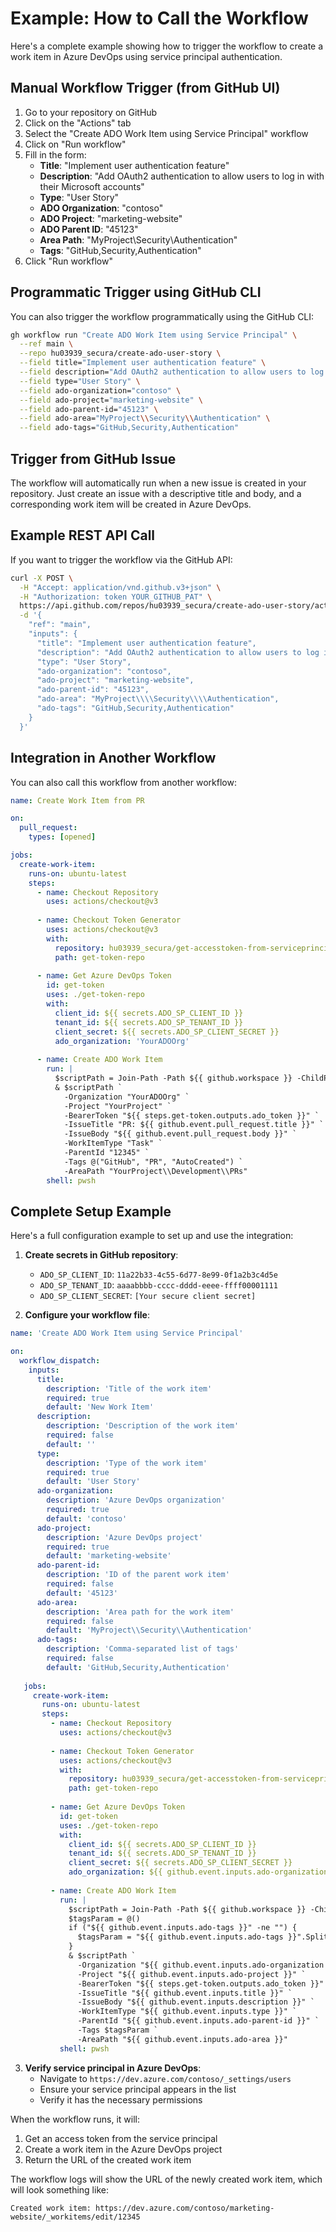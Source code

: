 # Example: How to Call the Workflow

Here's a complete example showing how to trigger the workflow to create a work item in Azure DevOps using service principal authentication.

## Manual Workflow Trigger (from GitHub UI)

1. Go to your repository on GitHub
2. Click on the "Actions" tab
3. Select the "Create ADO Work Item using Service Principal" workflow
4. Click on "Run workflow"
5. Fill in the form:
   - **Title**: "Implement user authentication feature"
   - **Description**: "Add OAuth2 authentication to allow users to log in with their Microsoft accounts"
   - **Type**: "User Story"
   - **ADO Organization**: "contoso"
   - **ADO Project**: "marketing-website"
   - **ADO Parent ID**: "45123"
   - **Area Path**: "MyProject\\Security\\Authentication"
   - **Tags**: "GitHub,Security,Authentication"
6. Click "Run workflow"

## Programmatic Trigger using GitHub CLI

You can also trigger the workflow programmatically using the GitHub CLI:

```bash
gh workflow run "Create ADO Work Item using Service Principal" \
  --ref main \
  --repo hu03939_secura/create-ado-user-story \
  --field title="Implement user authentication feature" \
  --field description="Add OAuth2 authentication to allow users to log in with their Microsoft accounts" \
  --field type="User Story" \
  --field ado-organization="contoso" \
  --field ado-project="marketing-website" \
  --field ado-parent-id="45123" \
  --field ado-area="MyProject\\Security\\Authentication" \
  --field ado-tags="GitHub,Security,Authentication"
```

## Trigger from GitHub Issue

The workflow will automatically run when a new issue is created in your repository. Just create an issue with a descriptive title and body, and a corresponding work item will be created in Azure DevOps.

## Example REST API Call

If you want to trigger the workflow via the GitHub API:

```bash
curl -X POST \
  -H "Accept: application/vnd.github.v3+json" \
  -H "Authorization: token YOUR_GITHUB_PAT" \
  https://api.github.com/repos/hu03939_secura/create-ado-user-story/actions/workflows/create-workitem-with-sp.yml/dispatches \
  -d '{
    "ref": "main",
    "inputs": {
      "title": "Implement user authentication feature",
      "description": "Add OAuth2 authentication to allow users to log in with their Microsoft accounts",
      "type": "User Story",
      "ado-organization": "contoso",
      "ado-project": "marketing-website",
      "ado-parent-id": "45123",
      "ado-area": "MyProject\\\\Security\\\\Authentication",
      "ado-tags": "GitHub,Security,Authentication"
    }
  }'
```

## Integration in Another Workflow

You can also call this workflow from another workflow:

```yaml
name: Create Work Item from PR

on:
  pull_request:
    types: [opened]

jobs:
  create-work-item:
    runs-on: ubuntu-latest
    steps:
      - name: Checkout Repository
        uses: actions/checkout@v3
      
      - name: Checkout Token Generator
        uses: actions/checkout@v3
        with:
          repository: hu03939_secura/get-accesstoken-from-serviceprinciple-workflow
          path: get-token-repo
      
      - name: Get Azure DevOps Token
        id: get-token
        uses: ./get-token-repo
        with:
          client_id: ${{ secrets.ADO_SP_CLIENT_ID }}
          tenant_id: ${{ secrets.ADO_SP_TENANT_ID }}
          client_secret: ${{ secrets.ADO_SP_CLIENT_SECRET }}
          ado_organization: 'YourADOOrg'
      
      - name: Create ADO Work Item
        run: |
          $scriptPath = Join-Path -Path ${{ github.workspace }} -ChildPath "PowerShell/create-ado-story.ps1"
          & $scriptPath `
            -Organization "YourADOOrg" `
            -Project "YourProject" `
            -BearerToken "${{ steps.get-token.outputs.ado_token }}" `
            -IssueTitle "PR: ${{ github.event.pull_request.title }}" `
            -IssueBody "${{ github.event.pull_request.body }}" `
            -WorkItemType "Task" `
            -ParentId "12345" `
            -Tags @("GitHub", "PR", "AutoCreated") `
            -AreaPath "YourProject\\Development\\PRs"
        shell: pwsh
```

## Complete Setup Example

Here's a full configuration example to set up and use the integration:

1. **Create secrets in GitHub repository**:
   - `ADO_SP_CLIENT_ID`: `11a22b33-4c55-6d77-8e99-0f1a2b3c4d5e`
   - `ADO_SP_TENANT_ID`: `aaaabbbb-cccc-dddd-eeee-ffff00001111`
   - `ADO_SP_CLIENT_SECRET`: `[Your secure client secret]`

2. **Configure your workflow file**:
```yaml
name: 'Create ADO Work Item using Service Principal'

on:
  workflow_dispatch:
    inputs:
      title:
        description: 'Title of the work item'
        required: true
        default: 'New Work Item'
      description:
        description: 'Description of the work item'
        required: false
        default: ''
      type:
        description: 'Type of the work item'
        required: true
        default: 'User Story'
      ado-organization:
        description: 'Azure DevOps organization'
        required: true
        default: 'contoso'
      ado-project:
        description: 'Azure DevOps project'
        required: true
        default: 'marketing-website' 
      ado-parent-id:
        description: 'ID of the parent work item'
        required: false
        default: '45123'
      ado-area:
        description: 'Area path for the work item'
        required: false
        default: 'MyProject\\Security\\Authentication'
      ado-tags:
        description: 'Comma-separated list of tags'
        required: false
        default: 'GitHub,Security,Authentication'
   
   jobs:
     create-work-item:
       runs-on: ubuntu-latest
       steps:
         - name: Checkout Repository
           uses: actions/checkout@v3
         
         - name: Checkout Token Generator
           uses: actions/checkout@v3
           with:
             repository: hu03939_secura/get-accesstoken-from-serviceprinciple-workflow
             path: get-token-repo
         
         - name: Get Azure DevOps Token
           id: get-token
           uses: ./get-token-repo
           with:
             client_id: ${{ secrets.ADO_SP_CLIENT_ID }}
             tenant_id: ${{ secrets.ADO_SP_TENANT_ID }}
             client_secret: ${{ secrets.ADO_SP_CLIENT_SECRET }}
             ado_organization: ${{ github.event.inputs.ado-organization }}
         
         - name: Create ADO Work Item
           run: |
             $scriptPath = Join-Path -Path ${{ github.workspace }} -ChildPath "PowerShell/create-ado-story.ps1"
             $tagsParam = @()
             if ("${{ github.event.inputs.ado-tags }}" -ne "") {
               $tagsParam = "${{ github.event.inputs.ado-tags }}".Split(',')
             }
             & $scriptPath `
               -Organization "${{ github.event.inputs.ado-organization }}" `
               -Project "${{ github.event.inputs.ado-project }}" `
               -BearerToken "${{ steps.get-token.outputs.ado_token }}" `
               -IssueTitle "${{ github.event.inputs.title }}" `
               -IssueBody "${{ github.event.inputs.description }}" `
               -WorkItemType "${{ github.event.inputs.type }}" `
               -ParentId "${{ github.event.inputs.ado-parent-id }}" `
               -Tags $tagsParam `
               -AreaPath "${{ github.event.inputs.ado-area }}"
           shell: pwsh
   ```

3. **Verify service principal in Azure DevOps**:
   - Navigate to `https://dev.azure.com/contoso/_settings/users`
   - Ensure your service principal appears in the list
   - Verify it has the necessary permissions

When the workflow runs, it will:
1. Get an access token from the service principal
2. Create a work item in the Azure DevOps project
3. Return the URL of the created work item

The workflow logs will show the URL of the newly created work item, which will look something like:
```
Created work item: https://dev.azure.com/contoso/marketing-website/_workitems/edit/12345
```
